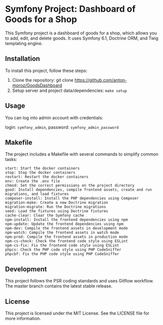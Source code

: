 # Symfony Project: Dashboard of Goods for a Shop

This Symfony project is a dashboard of goods for a shop, which allows you to add, edit, and delete goods. It uses Symfony 6.1, Doctrine ORM, and Twig templating engine.
## Installation

To install this project, follow these steps:

1. Clone the repository: git clone https://github.com/anton-moroz/GoodsDashboard
2. Setup server and project data/dependencies: `make setup`

## Usage

You can log into admin account with credentials:

login: `symfony_admin`, password: `symfony_admin_password`

## Makefile

The project includes a Makefile with several commands to simplify common tasks:

    start: Start the docker containers
    stop: Stop the docker containers
    restart: Restart the docker containers
    env: Create the .env file
    chmod: Set the correct permissions on the project directory
    good: Install dependencies, compile frontend assets, create and run migrations, and load fixtures
    composer-install: Install the PHP dependencies using Composer
    migration-make: Create a new Doctrine migration
    migration-migrate: Run the Doctrine migrations
    seed: Load the fixtures using Doctrine fixtures
    cache-clear: Clear the Symfony cache
    npm-install: Install the frontend dependencies using npm
    npm-update: Update the frontend dependencies using npm
    npm-dev: Compile the frontend assets in development mode
    npm-watch: Compile the frontend assets in watch mode
    npm-prod: Compile the frontend assets in production mode
    npm-cs-check: Check the frontend code style using ESLint
    npm-cs-fix: Fix the frontend code style using ESLint
    phpcs: Check the PHP code style using PHP CodeSniffer
    phpcbf: Fix the PHP code style using PHP CodeSniffer

## Development

This project follows the PSR coding standards and uses Gitflow workflow. The master branch contains the latest stable release.

## License

This project is licensed under the MIT License. See the LICENSE file for more information.